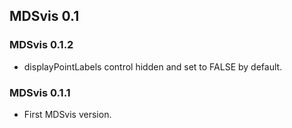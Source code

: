 ## MDSvis 0.1

### MDSvis 0.1.2

- displayPointLabels control hidden and set to FALSE by default.

### MDSvis 0.1.1

- First MDSvis version.
